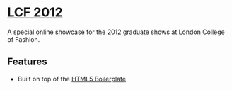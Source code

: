 # [LCF 2012](http://www.fashion.arts.ac.uk/2012)

A special online showcase for the 2012 graduate shows at London College of Fashion. 



## Features

* Built on top of the [HTML5 Boilerplate](https://github.com/h5bp/html5-boilerplate)
